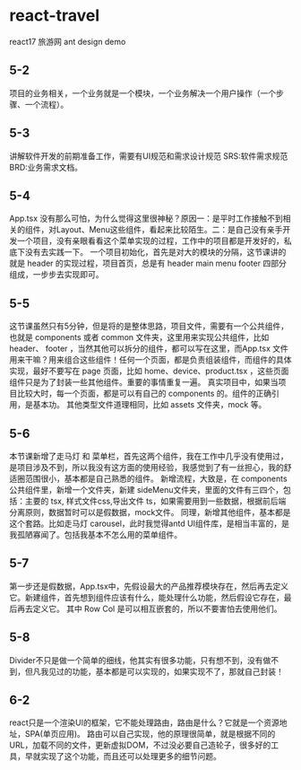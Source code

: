 # react-travel
react17 旅游网 ant design demo

## 5-2
项目的业务相关，一个业务就是一个模块，一个业务解决一个用户操作（一个步骤、一个流程）。
## 5-3
讲解软件开发的前期准备工作，需要有UI规范和需求设计规范 SRS:软件需求规范 BRD:业务需求文档。

## 5-4
App.tsx 没有那么可怕，为什么觉得这里很神秘？原因一：是平时工作接触不到相关的组件，对Layout、Menu这些组件，看起来比较陌生。二：是自己没有亲手开发一个项目，没有亲眼看看这个菜单实现的过程，工作中的项目都是开发好的，私底下没有去实践一下。
一个项目初始化，首先是对大的模块的分隔，这节课讲的就是 header 的实现过程，项目首页，总是有 header main menu footer 四部分组成，一步步去实现即可。

## 5-5
这节课虽然只有5分钟，但是将的是整体思路，项目文件，需要有一个公共组件，也就是 components 或者 common 文件夹，这里用来实现公共组件，比如 header、 footer ，当然其他可以拆分的组件，都可以写在这里，而App.tsx 文件用来干嘛？用来组合这些组件！任何一个页面，都是负责组装组件，而组件的具体实现，最好不要写在 page 页面，比如 home、device、product.tsx ，这些页面组件只是为了封装一些其他组件。重要的事情重复一遍。
真实项目中，如果当项目比较大时，每一个页面，都是可以有自己的 components 的。组件的正确引用，是基本功。
其他类型文件道理相同，比如 assets 文件夹，mock 等。
## 5-6 
本节课新增了走马灯 和 菜单栏，首先这两个组件，我在工作中几乎没有使用过，是项目涉及不到，所以我没有这方面的使用经验，我感觉到了有一丝担心，我的舒适圈范围很小，基本都是自己熟悉的组件。
新增流程，大致是，在 components 公共组件里，新增一个文件夹，新建 sideMenu文件夹，里面的文件有三四个，包括：主要的 tsx, 样式文件css,导出文件 ts，如果需要用到一些数据，根据前后端分离原则，数据暂时可以是假数据，mock文件。
同理，新增其他组件，基本都是这个套路。比如走马灯 carousel，此时我觉得antd UI组件库，是相当丰富的，是我孤陋寡闻了。包括我基本不怎么用的菜单组件。

## 5-7
第一步还是假数据，App.tsx中，先假设最大的产品推荐模块存在，然后再去定义它。新建组件，首先想到组件应该有什么，能处理什么功能，然后假设它存在，最后再去定义它。
其中 Row Col 是可以相互嵌套的，所以不要害怕去使用他们。

## 5-8
Divider不只是做一个简单的细线，他其实有很多功能，只有想不到，没有做不到，但凡我见过的功能，基本都是可以实现的，如果实现不了，那就自己封装！

## 6-2
react只是一个渲染UI的框架，它不能处理路由，路由是什么？它就是一个资源地址，SPA(单页应用)。
路由可以自己实现，他的原理很简单，就是根据不同的URL，加载不同的文件，更新虚拟DOM，不过没必要自己造轮子，很多好的工具，早就实现了这个功能，而且还可以处理更多的细节问题。


